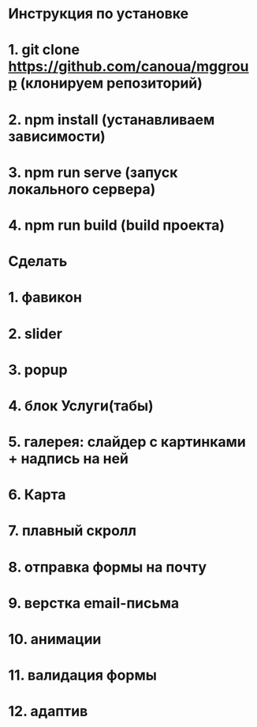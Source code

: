 # Инструкция по установке

# 1. git clone https://github.com/canoua/mggroup (клонируем репозиторий)

# 2. npm install (устанавливаем зависимости)

# 3. npm run serve (запуск локального сервера)

# 4. npm run build (build проекта)

# Сделать

# 1. фавикон

# 2. slider

# 3. popup

# 4. блок Услуги(табы)

# 5. галерея: слайдер с картинками + надпись на ней

# 6. Карта

# 7. плавный скролл

# 8. отправка формы на почту

# 9. верстка email-письма

# 10. анимации

# 11. валидация формы

# 12. адаптив
